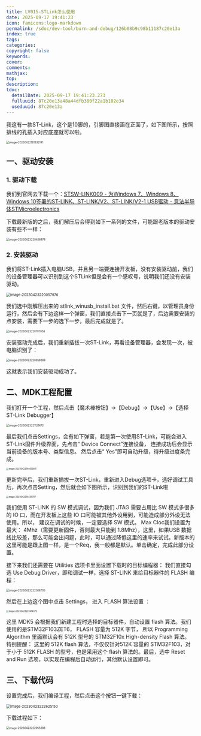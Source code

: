 ```yaml
---
title: LV015-STLink怎么使用
date: 2025-09-17 19:41:23
icon: famicons:logo-markdown
permalink: /sdoc/dev-tool/burn-and-debug/126b08b9c98b11187c20e13a
index: true
tags:
categories:
copyright: false
keywords:
cover:
comments:
mathjax:
top:
description:
tdoc:
  detailDate: 2025-09-17 19:41:23.273
  fulluuid: 87c20e13a48a44dfb380f22a1b102e34
  useduuid: 87c20e13a
---
```


<!-- more -->

我这有一款ST-Link，这个是10脚的，引脚图直接画在正面了，如下图所示，按照排线的孔插入对应底座就可以啦。

<img src="./LV015-STLink怎么使用/img/image-20230422161832141.png" alt="image-20230422161832141" style="zoom: 50%;" />

## 一、驱动安装

### 1. 驱动下载

我们到官网去下载一个：[STSW-LINK009 - 为Windows 7、Windows 8、Windows 10签署的ST-LINK、ST-LINK/V2、ST-LINK/V2-1 USB驱动 - 意法半导体STMicroelectronics](https://www.st.com/zh/development-tools/stsw-link009.html#get-software)

下载最新版的之后，我们解压后会得到如下一系列的文件，可能跟老版本的驱动安装有些不一样：

<img src="./LV015-STLink怎么使用/img/image-20230423220436978.png" alt="image-20230423220436978" style="zoom: 50%;" />

### 2. 安装驱动

我们将ST-Link插入电脑USB，并且另一端要连接开发板，没有安装驱动前，我们的设备管理器可以识别到这个STLink但是会有一个感叹号，说明我们还没有安装驱动。

<img src="./LV015-STLink怎么使用/img/image-20230423220057976.png" alt="image-20230423220057976" style="zoom: 67%;" />

我们选中刚解压出来的 stlink_winusb_install.bat 文件，然后右键，以管理员身份运行，然后会有下边这样一个弹窗，我们直接点击下一页就是了，后边需要安装的点安装，需要下一步的选下一步，最后完成就是了。

<img src="./LV015-STLink怎么使用/img/image-20230423220707058.png" alt="image-20230423220707058" style="zoom: 50%;" />

安装驱动完成后，我们重新插拔一次ST-Link，再看设备管理器，会发现一次，被电脑识别了：

<img src="./LV015-STLink怎么使用/img/image-20230423220858889.png" alt="image-20230423220858889" style="zoom: 50%;" />

这就表示我们安装驱动成功了。

## 二、MDK工程配置

我们打开一个工程，然后点击【魔术棒按钮】&rarr;【Debug】&rarr;【Use】&rarr;【选择ST-Link Debugger】

<img src="./LV015-STLink怎么使用/img/image-20230423221121472.png" alt="image-20230423221121472" style="zoom: 50%;" />

最后我们点击Settings，会有如下弹窗，若是第一次使用ST-Link，可能会进入ST-Link固件升级界面，先点击“ Device Connect”连接设备， 连接成功后会显示当前设备的版本号、类型信息。 然后点击“ Yes”即可自动升级，待升级进度条完成。

<img src="./LV015-STLink怎么使用/img/image-20230423221131478.png" alt="image-20230422144050811" style="zoom: 40%;" />

更新完毕后，我们重新插拔一次ST-Link，重新进入Debug选项卡，选好调试工具后，再次点击Setting，然后就会如下图所示，识别到我们的ST-Link啦

<img src="./LV015-STLink怎么使用/img/image-20230423221151458.png" alt="image-20230422144215117" style="zoom: 40%;" />

我们使用 ST-LINK 的 SW 模式调试，因为我们 JTAG 需要占用比 SW 模式多很多的 IO 口，而在开发板上这些 IO 口可能被其他外设用到，可能造成部分外设无法使用。所以， 建议在调试的时候，一定要选择 SW 模式。 Max Cloc我们设置为最大： 4Mhz（需要更新固件，否则最大只能到 1.8Mhz），这里，如果USB 数据线比较差，那么可能会出问题，此时，可以通过降低这里的速率来试试。新版本的这里可能是跟上图一样，是一个Req，我一般都是默认。单击确定，完成此部分设置。

接下来我们还需要在 Utilities 选项卡里面设置下载时的目标编程器：  我们直接勾选 Use Debug Driver，即和调试一样，选择 ST-LINK 来给目标器件的 FLASH 编程：

<img src="./LV015-STLink怎么使用/img/image-20230423222306705.png" alt="image-20230423222306705" style="zoom: 50%;" />

然后在上边这个图中点击 Settings， 进入 FLASH 算法设置 ：

<img src="./LV015-STLink怎么使用/img/image-20230423222414372.png" alt="image-20230423222414372" style="zoom: 40%;" />

这里 MDK5 会根据我们新建工程时选择的目标器件，自动设置 flash 算法。我们使用的是STM32F103ZET6， FLASH 容量为 512K 字节， 所以 Programming Algorithm 里面默认会有 512K  型号的 STM32F10x High-density Flash 算法。 特别提醒： 这里的 512K flash 算法，不仅仅针对512K 容量的 STM32F103，对于小于 512K FLASH 的型号，也是采用这个 flash 算法的。最后，选中 Reset and Run 选项，以实现在编程后自动运行，其他默认设置即可。

## 三、下载代码

设置完成后，我们编译工程，然后点击这个按钮一键下载：

<img src="./LV015-STLink怎么使用/img/image-20230423222625150.png" alt="image-20230423222625150" style="zoom: 67%;" />

下载过程如下：

<img src="./LV015-STLink怎么使用/img/image-20230423222955398.png" alt="image-20230423222955398" style="zoom: 50%;" />
